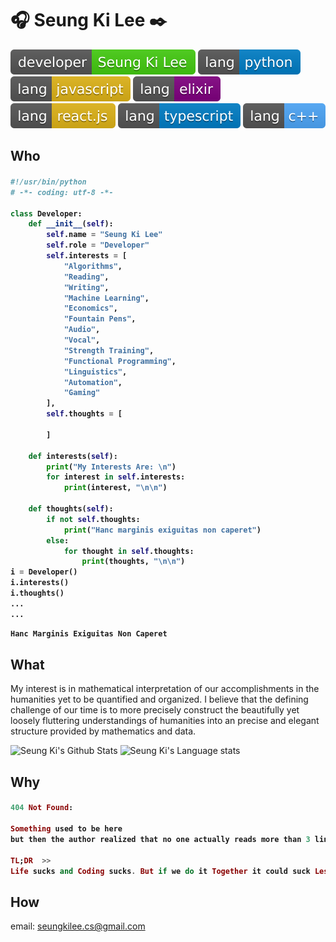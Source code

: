 # :headphones: Seung Ki Lee :black_nib:
![me](./assets/developer-SeungKiLee-brightgreen.svg)
![python](./assets/lang-python-blue.svg)
![javascript](./assets/lang-javascript-yellow.svg)
![elixir](./assets/lang-elixir-purple.svg)
![react.js](./assets/lang-react.js-yellow.svg)
![typescript](./assets/lang-typescript-blue.svg)
![c++](./assets/lang-cpp.svg)


## Who

<h4>

```python
#!/usr/bin/python
# -*- coding: utf-8 -*-

class Developer:
    def __init__(self):
        self.name = "Seung Ki Lee"
        self.role = "Developer"
        self.interests = [
            "Algorithms",
            "Reading",
            "Writing",
            "Machine Learning",
            "Economics",
            "Fountain Pens",
            "Audio",
            "Vocal",
            "Strength Training",
            "Functional Programming",
            "Linguistics",
            "Automation",
            "Gaming"
        ],
        self.thoughts = [

        ]
        
    def interests(self):
        print("My Interests Are: \n") 
        for interest in self.interests:
            print(interest, "\n\n")
    
    def thoughts(self):
        if not self.thoughts:
            print("Hanc marginis exiguitas non caperet")
        else:
            for thought in self.thoughts:
                print(thoughts, "\n\n")
i = Developer()
i.interests()
i.thoughts()
...
...
```

```python
Hanc Marginis Exiguitas Non Caperet
```

</h4>


## What
My interest is in mathematical interpretation of our accomplishments in the humanities yet to be quantified and organized. I believe that the defining challenge of our time is to more precisely construct the beautifully yet loosely fluttering understandings of humanities into an precise and elegant structure provided by mathematics and data.

![Seung Ki's Github Stats](https://github-readme-stats.vercel.app/api?username=seungkilee-cs&layout=compact&theme=material-palenight)
![Seung Ki's Language stats](https://github-readme-stats.anuraghazra1.vercel.app/api/top-langs/?username=seungkilee-cs&layout=compact&theme=material-palenight)


## Why
<h4>

```elixir
404 Not Found:

Something used to be here
but then the author realized that no one actually reads more than 3 lines of text anymore.

TL;DR  >>  
Life sucks and Coding sucks. But if we do it Together it could suck Less.

```
</h4>

## How
email: [seungkilee.cs@gmail.com](mailto:seungkilee.cs@gmail.com)

<!--
**seungkilee-cs/seungkilee-cs** is a ✨ _special_ ✨ repository because its `README.md` (this file) appears on your GitHub profile.

## Latest Developments on VS Code
![Seung Ki's Weekly stats](https://github-readme-stats.vercel.app/api/wakatime?username=seungkileecs)]

Here are some ideas to get you started:

- 🔭 I’m currently working on ...
- 🌱 I’m currently learning ...
- 👯 I’m looking to collaborate on ...
- 🤔 I’m looking for help with ...
- 💬 Ask me about ...
- 📫 How to reach me: ...
- 😄 Pronouns: ...
- ⚡ Fun fact: ...

-->
